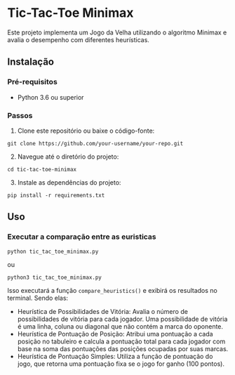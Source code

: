 # Tic-Tac-Toe Minimax

Este projeto implementa um Jogo da Velha utilizando o algoritmo Minimax e avalia o desempenho com diferentes heurísticas.

## Instalação

### Pré-requisitos

- Python 3.6 ou superior

### Passos

1. Clone este repositório ou baixe o código-fonte:
```
git clone https://github.com/your-username/your-repo.git
```
2. Navegue até o diretório do projeto:
```
cd tic-tac-toe-minimax
```
3. Instale as dependências do projeto:
```
pip install -r requirements.txt
```
## Uso

### Executar a comparação entre as euristicas
```
python tic_tac_toe_minimax.py
```
ou
```
python3 tic_tac_toe_minimax.py
```
Isso executará a função `compare_heuristics()` e exibirá os resultados no terminal. Sendo elas:

- Heurística de Possibilidades de Vitória: Avalia o número de possibilidades de vitória para cada jogador. Uma possibilidade de vitória é uma linha, coluna ou diagonal que não contém a marca do oponente.
- Heurística de Pontuação de Posição: Atribui uma pontuação a cada posição no tabuleiro e calcula a pontuação total para cada jogador com base na soma das pontuações das posições ocupadas por suas marcas.
- Heurística de Pontuação Simples: Utiliza a função de pontuação do jogo, que retorna uma pontuação fixa se o jogo for ganho (100 pontos).
